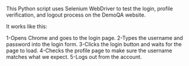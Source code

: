 This Python script uses Selenium WebDriver to test the login, profile verification, and logout process on the DemoQA website.

It works like this:

1-Opens Chrome and goes to the login page.
2-Types the username and password into the login form.
3-Clicks the login button and waits for the page to load.
4-Checks the profile page to make sure the username matches what we expect.
5-Logs out from the account.

